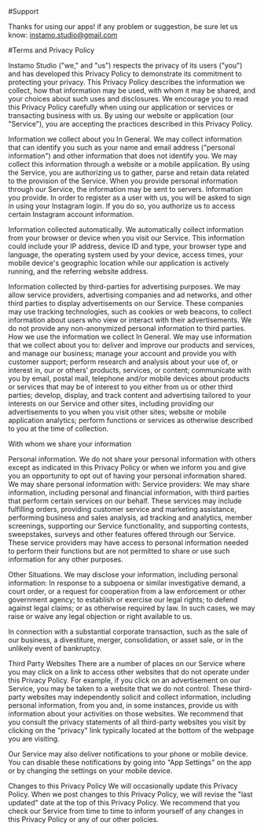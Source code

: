#Support

Thanks for using our apps! if any problem or suggestion, be sure let us know: [instamo.studio@gmail.com](mailto:instamo.studio@gmail.com)

#Terms and Privacy Policy

Instamo Studio ("we," and "us") respects the privacy of its users ("you") and has developed this Privacy Policy to demonstrate its commitment to protecting your privacy. This Privacy Policy describes the information we collect, how that information may be used, with whom it may be shared, and your choices about such uses and disclosures. We encourage you to read this Privacy Policy carefully when using our application or services or transacting business with us. By using our website or application (our "Service"), you are accepting the practices described in this Privacy Policy. 

Information we collect about you In General. We may collect information that can identify you such as your name and email address ("personal information") and other information that does not identify you. We may collect this information through a website or a mobile application. By using the Service, you are authorizing us to gather, parse and retain data related to the provision of the Service. When you provide personal information through our Service, the information may be sent to servers. Information you provide. In order to register as a user with us, you will be asked to sign in using your Instagram login. If you do so, you authorize us to access certain Instagram account information. 

Information collected automatically. We automatically collect information from your browser or device when you visit our Service. This information could include your IP address, device ID and type, your browser type and language, the operating system used by your device, access times, your mobile device's geographic location while our application is actively running, and the referring website address. 

Information collected by third-parties for advertising purposes. We may allow service providers, advertising companies and ad networks, and other third parties to display advertisements on our Service. These companies may use tracking technologies, such as cookies or web beacons, to collect information about users who view or interact with their advertisements. We do not provide any non-anonymized personal information to third parties. How we use the information we collect In General. We may use information that we collect about you to: deliver and improve our products and services, and manage our business; manage your account and provide you with customer support; perform research and analysis about your use of, or interest in, our or others' products, services, or content; communicate with you by email, postal mail, telephone and/or mobile devices about products or services that may be of interest to you either from us or other third parties; develop, display, and track content and advertising tailored to your interests on our Service and other sites, including providing our advertisements to you when you visit other sites; website or mobile application analytics; perform functions or services as otherwise described to you at the time of collection. 

With whom we share your information 

Personal information. We do not share your personal information with others except as indicated in this Privacy Policy or when we inform you and give you an opportunity to opt out of having your personal information shared. We may share personal information with: Service providers: We may share information, including personal and financial information, with third parties that perform certain services on our behalf. These services may include fulfilling orders, providing customer service and marketing assistance, performing business and sales analysis, ad tracking and analytics, member screenings, supporting our Service functionality, and supporting contests, sweepstakes, surveys and other features offered through our Service. These service providers may have access to personal information needed to perform their functions but are not permitted to share or use such information for any other purposes. 

Other Situations. We may disclose your information, including personal information: In response to a subpoena or similar investigative demand, a court order, or a request for cooperation from a law enforcement or other government agency; to establish or exercise our legal rights; to defend against legal claims; or as otherwise required by law. In such cases, we may raise or waive any legal objection or right available to us. 

In connection with a substantial corporate transaction, such as the sale of our business, a divestiture, merger, consolidation, or asset sale, or in the unlikely event of bankruptcy. 

Third Party Websites There are a number of places on our Service where you may click on a link to access other websites that do not operate under this Privacy Policy. For example, if you click on an advertisement on our Service, you may be taken to a website that we do not control. These third- party websites may independently solicit and collect information, including personal information, from you and, in some instances, provide us with information about your activities on those websites. We recommend that you consult the privacy statements of all third-party websites you visit by clicking on the "privacy" link typically located at the bottom of the webpage you are visiting. 

Our Service may also deliver notifications to your phone or mobile device. You can disable these notifications by going into "App Settings" on the app or by changing the settings on your mobile device.

Changes to this Privacy Policy We will occasionally update this Privacy Policy. When we post changes to this Privacy Policy, we will revise the "last updated" date at the top of this Privacy Policy. We recommend that you check our Service from time to time to inform yourself of any changes in this Privacy Policy or any of our other policies.
